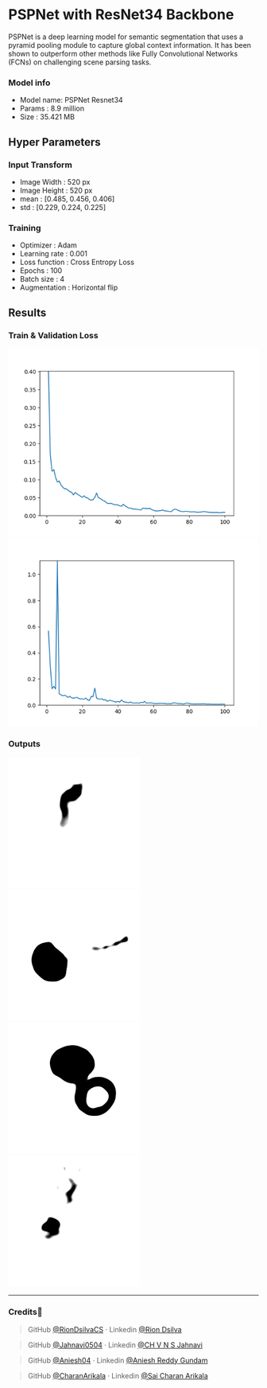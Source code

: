 # PSPNet with ResNet34 Backbone

PSPNet is a deep learning model for semantic segmentation that uses a pyramid pooling module to capture global context information. It has been shown to outperform other methods like Fully Convolutional Networks (FCNs) on challenging scene parsing tasks.

### Model info
- Model name: PSPNet Resnet34
- Params : 8.9 million
- Size : 35.421 MB

## Hyper Parameters 

### Input Transform
- Image Width : 520 px
- Image Height : 520 px
- mean : [0.485, 0.456, 0.406]
- std : [0.229, 0.224, 0.225]

### Training
- Optimizer : Adam
- Learning rate : 0.001
- Loss function : Cross Entropy Loss
- Epochs : 100
- Batch size : 4
- Augmentation : Horizontal flip

## Results 

### Train & Validation Loss
![train_loss](./experiments/exp01/results/ver_2/train_loss_epoch.png)
![val_loss](./experiments/exp01/results/ver_2/val_loss.png)

### Outputs 
![img_1](./experiments/exp01/results/ver_2/121.png)
![img_2](./experiments/exp01/results/ver_2/142.png)
![img_3](./experiments/exp01/results/ver_2/145.png)
![img_4](./experiments/exp01/results/ver_2/148.png)

----
### Credits💫

>GitHub [@RionDsilvaCS](https://github.com/RionDsilvaCS)  ·  Linkedin [@Rion Dsilva](https://www.linkedin.com/in/rion-dsilva-043464229/)


>GitHub [@Jahnavi0504](https://github.com/Jahnavi0504)        ·  Linkedin [@CH V N S Jahnavi](https://www.linkedin.com/in/ch-v-n-s-jahnavi-51a8ab259/)


>GitHub [@Aniesh04](https://github.com/Aniesh04)        ·  Linkedin [@Aniesh Reddy Gundam](https://www.linkedin.com/in/aniesh-reddy-gundam-016365232/)


>GitHub [@CharanArikala](https://github.com/CharanArikala)        ·  Linkedin [@Sai Charan Arikala](https://www.linkedin.com/in/sai-charan-arikala-b73178219/)